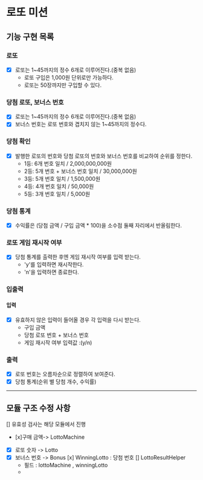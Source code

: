 # 로또 미션

## 기능 구현 목록

### 로또

- [x] 로또는 1~45까지의 정수 6개로 이루어진다.(중복 없음)
  - 로또 구입은 1,000원 단위로만 가능하다.
  - 로또는 50장까지만 구입할 수 있다.

### 당첨 로또, 보너스 번호

- [x] 로또는 1~45까지의 정수 6개로 이루어진다.(중복 없음)
- [x] 보너스 번호는 로또 번호와 겹치지 않는 1~45까지의 정수다.

### 당첨 확인

- [x] 발행한 로또의 번호와 당첨 로또의 번호와 보너스 번호를 비교하여 순위를 정한다.
  - 1등: 6개 번호 일치 / 2,000,000,000원
  - 2등: 5개 번호 + 보너스 번호 일치 / 30,000,000원
  - 3등: 5개 번호 일치 / 1,500,000원
  - 4등: 4개 번호 일치 / 50,000원
  - 5등: 3개 번호 일치 / 5,000원

### 당첨 통계

- [x] 수익률은 (당첨 금액 / 구입 금액 \* 100)을 소수점 둘째 자리에서 반올림한다.

### 로또 게임 재시작 여부

- [x] 당첨 통계를 출력한 후엔 게임 재시작 여부를 입력 받는다.
  - 'y'를 입력하면 재시작한다.
  - 'n'을 입력하면 종료한다.

### 입출력

#### 입력

- [x] 유효하지 않은 입력이 들어올 경우 각 입력을 다시 받는다.
  - 구입 금액
  - 당첨 로또 번호 + 보너스 번호
  - 게임 재시작 여부 입력값 :(y/n)

### 출력

- [x] 로또 번호는 오름차순으로 정렬하여 보여준다.
- [x] 당첨 통계(순위 별 당첨 개수, 수익률)

---

## 모듈 구조 수정 사항

[] 유효성 검사는 해당 모듈에서 진행

- [x]구매 금액-> LottoMachine
- [x] 로또 숫자 -> Lotto
- [x] 보너스 번호 -> Bonus
      [x] WinningLotto : 당첨 번호
      [] LottoResultHelper
  - 필드 : lottoMachine , winningLotto
  -
